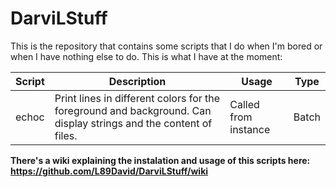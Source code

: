 # DarviLStuff
This is the repository that contains some scripts that I do when I'm bored or when I have nothing else to do. This is what I have at the moment:

| Script | Description | Usage | Type |
| ------ | ----------- | ----- | ---- |
| echoc | Print lines in different colors for the foreground and background. Can display strings and the content of files. | Called from instance | Batch |

**There's a wiki explaining the instalation and usage of this scripts here: https://github.com/L89David/DarviLStuff/wiki**
